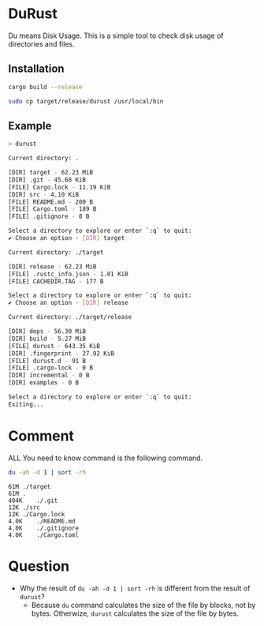 # DuRust

Du means Disk Usage. This is a simple tool to check disk usage of directories and files.

## Installation

```bash
cargo build --release
```

```bash
sudo cp target/release/durust /usr/local/bin
```

## Example

```bash
> durust

Current directory: .

[DIR] target - 62.23 MiB
[DIR] .git - 45.68 KiB
[FILE] Cargo.lock - 11.19 KiB
[DIR] src - 4.10 KiB
[FILE] README.md - 209 B
[FILE] Cargo.toml - 189 B
[FILE] .gitignore - 8 B

Select a directory to explore or enter `:q` to quit:
✔ Choose an option · [DIR] target

Current directory: ./target

[DIR] release - 62.23 MiB
[FILE] .rustc_info.json - 1.01 KiB
[FILE] CACHEDIR.TAG - 177 B

Select a directory to explore or enter `:q` to quit:
✔ Choose an option · [DIR] release

Current directory: ./target/release

[DIR] deps - 56.30 MiB
[DIR] build - 5.27 MiB
[FILE] durust - 643.35 KiB
[DIR] .fingerprint - 27.92 KiB
[FILE] durust.d - 91 B
[FILE] .cargo-lock - 0 B
[DIR] incremental - 0 B
[DIR] examples - 0 B

Select a directory to explore or enter `:q` to quit:
Exiting...
```

# Comment

ALL You need to know command is the following command.

```bash
du -ah -d 1 | sort -rh
```

```
61M	./target
61M	.
404K	./.git
12K	./src
12K	./Cargo.lock
4.0K	./README.md
4.0K	./.gitignore
4.0K	./Cargo.toml
```

# Question

- Why the result of `du -ah -d 1 | sort -rh` is different from the result of `durust`?
  - Because `du` command calculates the size of the file by blocks, not by bytes. Otherwize, `durust` calculates the size of the file by bytes.

